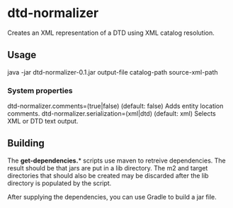 # dtd-normalizer

Creates an XML representation of a DTD using XML catalog resolution.

## Usage

java -jar dtd-normalizer-0.1.jar output-file catalog-path source-xml-path

### System properties

dtd-normalizer.comments=(true|false) (default: false)   Adds entity location comments.
dtd-normalizer.serialization=(xml|dtd) (default: xml)   Selects XML or DTD text output.


## Building

The **get-dependencies.*** scripts use maven to retreive
dependencies. The result should be that jars are put in a lib
directory. The m2 and target directories that should also be
created may be discarded after the lib directory is populated by
the script.

After supplying the dependencies, you can use Gradle to build a jar file.

